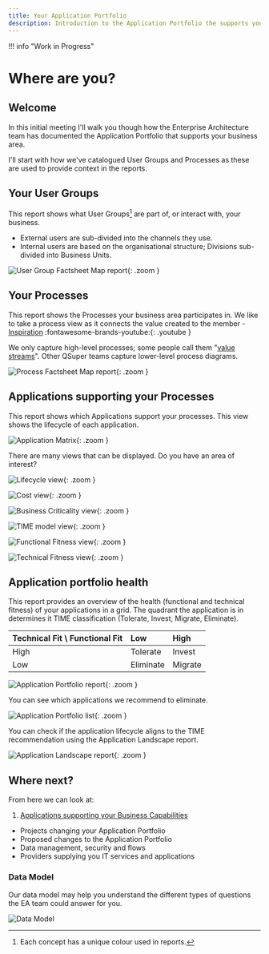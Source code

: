 ```yaml
---
title: Your Application Portfolio
description: Introduction to the Application Portfolio the supports your business area
---
```


!!! info "Work in Progress"
<!--
# Your Application Portfolio
-->
# Where are you? 

## Welcome

In this initial meeting I'll walk you though how the Enterprise Architecture team has documented the Application Portfolio that supports your business area.

I'll start with how we've catalogued User Groups and Processes as these are used to provide context in the reports.

## Your User Groups

This report shows what <span class="ug">User Groups</span>[^1] are part of, or interact with, your business.

- External users are sub-divided into the channels they use.
- Internal users are based on the organisational structure; Divisions sub-divided into Business Units.

![User Group Factsheet Map report](../assets/images/factsheet-map-user-group.png){: .zoom } 


## Your Processes

This report shows the <span class="process">Processes</span> your business area participates in. We like to take a process view as it connects the value created to the member - [Inspiration](https://www.youtube.com/watch?v=C1FPQloVb54) :fontawesome-brands-youtube:{: .youtube }

We only capture high-level processes; some people call them "[value streams](https://en.wikipedia.org/wiki/Value_stream)". Other QSuper teams capture lower-level process diagrams.

![Process Factsheet Map report](../assets/images/factsheet-map-process.png){: .zoom }

##  Applications supporting your Processes

This report shows which <span class="app">Applications</span> support your processes. This view shows the lifecycle of each application.

![Application Matrix](../assets/images/application-matrix-process-ug-lifecycle.png){: .zoom } 

There are many views that can be displayed. Do you have an area of interest?

![Lifecycle view](../assets/images/view-lifecycle.png){: .zoom }

![Cost view](../assets/images/view-cost.png){: .zoom }

![Business Criticality view](../assets/images/view-criticality.png){: .zoom }

![TIME model view](../assets/images/view-time.png){: .zoom }

![Functional Fitness view](../assets/images/view-ff.png){: .zoom }

![Technical Fitness view](../assets/images/view-tf.png){: .zoom }

## Application portfolio health

This report provides an overview of the health (functional and technical fitness) of your applications in a grid. The quadrant the application is in determines it TIME classification (Tolerate, Invest, Migrate, Eliminate).

Technical Fit \\ Functional Fit | Low       | High
:------------------------------ | :-------- | :------
High                            | Tolerate  | Invest
Low                             | Eliminate | Migrate

![Application Portfolio report](../assets/images/application-portfolio.png){: .zoom }

You can see which applications we recommend to eliminate.

![Application Portfolio list](../assets/images/application-portfolio-list.png){: .zoom }

You can check if the application lifecycle aligns to the TIME recommendation using the Application Landscape report.

![Application Landscape report](../assets/images/application-landscape-time-lifecycle.png){: .zoom }


## Where next?

From here we can look at:

1. [Applications supporting your Business Capabilities](business-capability)
- Projects changing your Application Portfolio
- Proposed changes to the Application Portfolio
- Data management, security and flows
- Providers supplying you IT services and applications

### Data Model

Our data model may help you understand the different types of questions the EA team could answer for you. 

![Data Model](../assets/images/data-model.png)

[^1]: Each concept has a unique colour used in reports.
